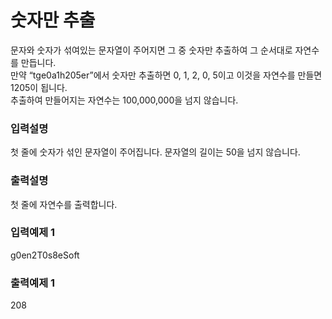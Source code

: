 # 숫자만 추출

문자와 숫자가 섞여있는 문자열이 주어지면 그 중 숫자만 추출하여 그 순서대로 자연수를 만듭니다. <br>
만약 “tge0a1h205er”에서 숫자만 추출하면 0, 1, 2, 0, 5이고 이것을 자연수를 만들면 1205이 됩니다. <br>
추출하여 만들어지는 자연수는 100,000,000을 넘지 않습니다.

### 입력설명

첫 줄에 숫자가 섞인 문자열이 주어집니다. 문자열의 길이는 50을 넘지 않습니다.

### 출력설명

첫 줄에 자연수를 출력합니다.

### 입력예제 1

g0en2T0s8eSoft

### 출력예제 1

208

